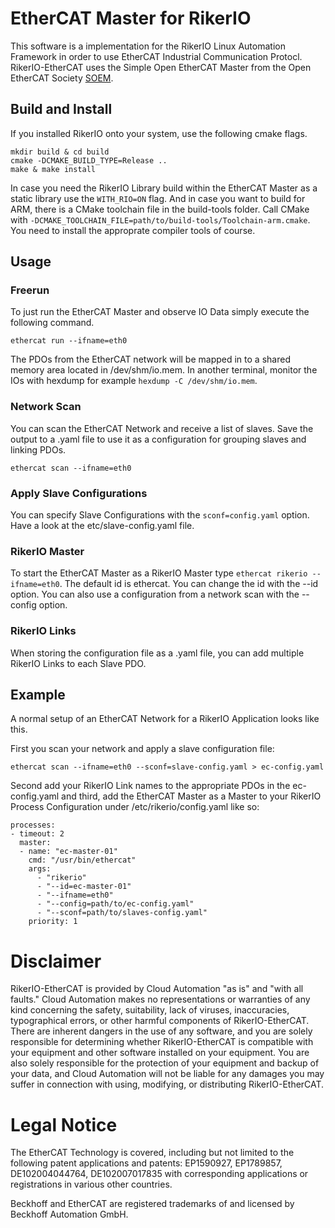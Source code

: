 # EtherCAT Master for RikerIO

This software is a implementation for the RikerIO Linux Automation Framework in order to use EtherCAT Industrial Communication Protocl. RikerIO-EtherCAT uses the Simple Open EtherCAT Master from the Open EtherCAT Society [SOEM](https://github.com/OpenEtherCATsociety/SOEM).

## Build and Install

If you installed RikerIO onto your system, use the following cmake flags.

``` 
mkdir build & cd build
cmake -DCMAKE_BUILD_TYPE=Release ..
make & make install
```

In case you need the RikerIO Library build within the EtherCAT Master as a static library use the `WITH_RIO=ON` flag. And in case you want to build for ARM, there is a CMake toolchain file in the build-tools folder. Call CMake with `-DCMAKE_TOOLCHAIN_FILE=path/to/build-tools/Toolchain-arm.cmake`. You need to install the approprate compiler tools of course.

## Usage

### Freerun

To just run the EtherCAT Master and observe IO Data simply execute the following command.

`ethercat run --ifname=eth0`

The PDOs from the EtherCAT network will be mapped in to a shared memory area located in /dev/shm/io.mem. In another terminal, monitor the IOs with hexdump for example `hexdump -C /dev/shm/io.mem`.

### Network Scan

You can scan the EtherCAT Network and receive a list of slaves. Save the output to a .yaml file to use it as a configuration for grouping slaves and linking PDOs.

`ethercat scan --ifname=eth0`

### Apply Slave Configurations

You can specify Slave Configurations with the `sconf=config.yaml` option. Have a look at the etc/slave-config.yaml file.

### RikerIO Master

To start the EtherCAT Master as a RikerIO Master type `ethercat rikerio --ifname=eth0`. The default id is ethercat. You can change the id with the --id option. You can also use a configuration from a network scan with the --config option.

### RikerIO Links

When storing the configuration file as a .yaml file, you can add multiple RikerIO Links to each Slave PDO.

## Example

A normal setup of an EtherCAT Network for a RikerIO Application looks like this.

First you scan your network and apply a slave configuration file:

````
ethercat scan --ifname=eth0 --sconf=slave-config.yaml > ec-config.yaml
````

Second add your RikerIO Link names to the appropriate PDOs in the ec-config.yaml and third, add the EtherCAT Master as a Master to your RikerIO Process Configuration under /etc/rikerio/config.yaml like so:

````
processes:
- timeout: 2
  master:
  - name: "ec-master-01"
    cmd: "/usr/bin/ethercat"
    args:
      - "rikerio"
      - "--id=ec-master-01"
      - "--ifname=eth0"
      - "--config=path/to/ec-config.yaml"
      - "--sconf=path/to/slaves-config.yaml"
    priority: 1

````

# Disclaimer

RikerIO-EtherCAT is provided by Cloud Automation "as is" and "with all faults." Cloud Automation makes no representations or warranties of any kind concerning the safety, suitability, lack of viruses, inaccuracies, typographical errors, or other harmful components of RikerIO-EtherCAT. There are inherent dangers in the use of any software, and you are solely responsible for determining whether RikerIO-EtherCAT is compatible with your equipment and other software installed on your equipment. You are also solely responsible for the protection of your equipment and backup of your data, and Cloud Automation will not be liable for any damages you may suffer in connection with using, modifying, or distributing RikerIO-EtherCAT.

# Legal Notice

The EtherCAT Technology is covered, including but not limited to the following patent applications and
patents: EP1590927, EP1789857, DE102004044764, DE102007017835 with corresponding applications or
registrations in various other countries.

Beckhoff and EtherCAT are registered trademarks of and licensed by Beckhoff Automation GmbH.
